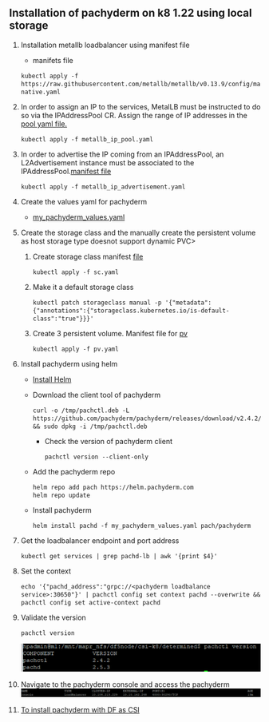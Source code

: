 ## Installation of pachyderm on k8 1.22 using local storage
1. Installation metallb loadbalancer using manifest file
    - manifets file
    ```
    kubectl apply -f https://raw.githubusercontent.com/metallb/metallb/v0.13.9/config/manifests/metallb-native.yaml
    ```
2. In order to assign an IP to the services, MetalLB must be instructed to do so via the IPAddressPool CR. Assign  the range of IP addresses in the [pool yaml file.](metallb_ip_pool.yaml)
    ```
    kubectl apply -f metallb_ip_pool.yaml
    ```
3. In order to advertise the IP coming from an IPAddressPool, an L2Advertisement instance must be associated to the IPAddressPool.[manifest file](metallb_ip_advertisement.yaml)
    ```
    kubectl apply -f metallb_ip_advertisement.yaml
    ```
4. Create the values yaml for pachyderm
    - [my_pachyderm_values.yaml](my_pachyderm_values.yaml)

3. Create the storage class and the manually create the persistent volume as host storage type doesnot support dynamic PVC>
    1. Create storage class manifest [file](sc.yaml)
        ```
        kubectl apply -f sc.yaml
        ```
    2. Make it a default storage class
        ```
        kubectl patch storageclass manual -p '{"metadata": {"annotations":{"storageclass.kubernetes.io/is-default-class":"true"}}}'
        ```
    3. Create 3 persistent volume. Manifest file for [pv](pv.yaml)
        ```
        kubectl apply -f pv.yaml
        ```

4. Install pachyderm using helm
    - [Install Helm](https://github.hpe.com/cyrill-hug/Documentation_PDS_Local_EDF#step-6-installing-determinedai)
    - Download the client tool of pachyderm
        ```
        curl -o /tmp/pachctl.deb -L https://github.com/pachyderm/pachyderm/releases/download/v2.4.2/pachctl_2.4.2_amd64.deb && sudo dpkg -i /tmp/pachctl.deb  
        ```
        - Check the version of pachyderm client
            ```
            pachctl version --client-only  
            ```
    - Add the pachyderm repo
        ```
        helm repo add pach https://helm.pachyderm.com
        helm repo update
        ```
    
    - Install pachyderm
        
        ```
        helm install pachd -f my_pachyderm_values.yaml pach/pachyderm
        ```
5. Get the loadbalancer endpoint and port address
    ```
    kubectl get services | grep pachd-lb | awk '{print $4}'
    ```
6. Set the context
    ```
    echo '{"pachd_address":"grpc://<pachyderm loadbalance service>:30650"}' | pachctl config set context pachd --overwrite && pachctl config set active-context pachd

    ```
7. Validate the version
    ```
    pachctl version
    ```
    ![](version-check.png)
8. Navigate to the pachyderm console and access the pachyderm
    ![](pachyderm-console.png)

9. [To install pachyderm with DF as CSI](https://github.hpe.com/cyrill-hug/Documentation_PDS_Local_EDF)